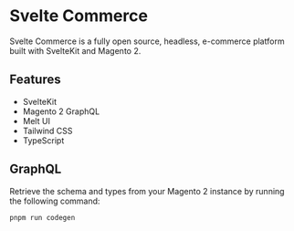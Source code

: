 # Svelte Commerce

Svelte Commerce is a fully open source, headless, e-commerce platform built with SvelteKit and Magento 2.

## Features

- SvelteKit
- Magento 2 GraphQL
- Melt UI
- Tailwind CSS
- TypeScript

## GraphQL

Retrieve the schema and types from your Magento 2 instance by running the following command:

```bash
pnpm run codegen
```
